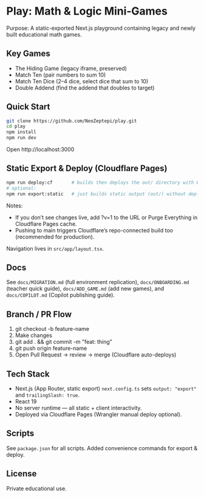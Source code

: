 Play: Math & Logic Mini‑Games
==============================

Purpose: A static-exported Next.js playground containing legacy and newly built educational math games.

Key Games
---------
* The Hiding Game (legacy iframe, preserved)
* Match Ten (pair numbers to sum 10)
* Match Ten Dice (2–4 dice, select dice that sum to 10)
* Double Addend (find the addend that doubles to target)

Quick Start
-----------
```bash
git clone https://github.com/NeoZeptepi/play.git
cd play
npm install
npm run dev
```
Open http://localhost:3000

Static Export & Deploy (Cloudflare Pages)
----------------------------------------
```bash
npm run deploy:cf       # builds then deploys the out/ directory with Wrangler
# optional:
npm run export:static   # just builds static output (out/) without deploying
```
Notes:
- If you don’t see changes live, add ?v=1 to the URL or Purge Everything in Cloudflare Pages cache.
- Pushing to main triggers Cloudflare’s repo-connected build too (recommended for production).

Navigation lives in `src/app/layout.tsx`.

Docs
----
See `docs/MIGRATION.md` (full environment replication), `docs/ONBOARDING.md` (teacher quick guide), `docs/ADD_GAME.md` (add new games), and `docs/COPILOT.md` (Copilot publishing guide).

Branch / PR Flow
----------------
1. git checkout -b feature-name
2. Make changes
3. git add . && git commit -m "feat: thing"
4. git push origin feature-name
5. Open Pull Request → review → merge (Cloudflare auto-deploys)

Tech Stack
----------
* Next.js (App Router, static export) `next.config.ts` sets `output: "export"` and `trailingSlash: true`.
* React 19
* No server runtime — all static + client interactivity.
* Deployed via Cloudflare Pages (Wrangler manual deploy optional).

Scripts
-------
See `package.json` for all scripts. Added convenience commands for export & deploy.

License
-------
Private educational use.


